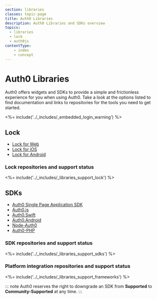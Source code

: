 ```yaml
---
section: libraries
classes: topic-page
title: Auth0 Libraries
description: Auth0 Libraries and SDKs overview
topics:
  - libraries
  - lock
  - auth0js
contentType:
    - index
    - concept
---
```


<div class="topic-page-header">
<div data-name="example" class="topic-page-badge"></div>
<h1>Auth0 Libraries</h1>
<p>  
  Auth0 offers widgets and SDKs to provide a simple and frictionless experience for you when using Auth0. Take a look at the options listed to find documentation and links to repositories for the tools you need to get started.
</p>
</div>

<%= include('../_includes/_embedded_login_warning') %>

## Lock

<ul class="topic-links">
  <li>
    <i class="icon icon-budicon-715"></i><a href="https://auth0.com/docs/libraries/lock"> Lock for Web</a>
  </li>
  <li>
    <i class="icon icon-budicon-715"></i><a href="https://auth0.com/docs/libraries/lock-ios"> Lock for iOS</a>
  </li>
  <li>
    <i class="icon icon-budicon-715"></i><a href="https://auth0.com/docs/libraries/lock-android"> Lock for Android</a>
  </li>
</ul>

### Lock repositories and support status

<%= include('../_includes/_libraries_support_lock') %>

## SDKs

<ul class="topic-links">
  <li>
    <i class="icon icon-budicon-715"></i><a href="https://auth0.com/docs/libraries/auth0-spa-js"> Auth0 Single Page Application SDK</a>
  </li>
  <li>
    <i class="icon icon-budicon-715"></i><a href="https://auth0.com/docs/libraries/auth0js"> Auth0.js</a>
  </li>
  <li>
    <i class="icon icon-budicon-715"></i><a href="https://auth0.com/docs/libraries/auth0-swift"> Auth0.Swift</a>
  </li>
  <li>
    <i class="icon icon-budicon-715"></i><a href="https://auth0.com/docs/libraries/auth0-android"> Auth0.Android</a>
  </li>
  <li>
    <i class="icon icon-budicon-715"></i><a href="https://auth0.github.io/node-auth0/"> Node-Auth0</a>
  </li>
  <li>
    <i class="icon icon-budicon-715"></i><a href="https://auth0.com/docs/libraries/auth0-php"> Auth0-PHP</a>
  </li>
</ul>

### SDK repositories and support status

<%= include('../_includes/_libraries_support_sdks') %>

### Platform integration repositories and support status

<%= include('../_includes/_libraries_support_frameworks') %>

::: note
Auth0 reserves the right to downgrade an SDK from **Supported** to **Community-Supported** at any time.
:::
